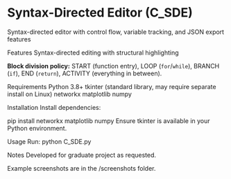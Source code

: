 # Syntax-Directed Editor (C_SDE)
Syntax-directed editor with control flow, variable tracking, and JSON export features

Features
Syntax-directed editing with structural highlighting

**Block division policy:** START (function entry), LOOP (`for`/`while`), BRANCH (`if`), END (`return`), ACTIVITY (everything in between).

Requirements
Python 3.8+
tkinter (standard library, may require separate install on Linux)
networkx
matplotlib
numpy

Installation
Install dependencies:

pip install networkx matplotlib numpy
Ensure tkinter is available in your Python environment.

Usage
Run:
python C_SDE.py


Notes
Developed for graduate project as requested.

Example screenshots are in the /screenshots folder.
